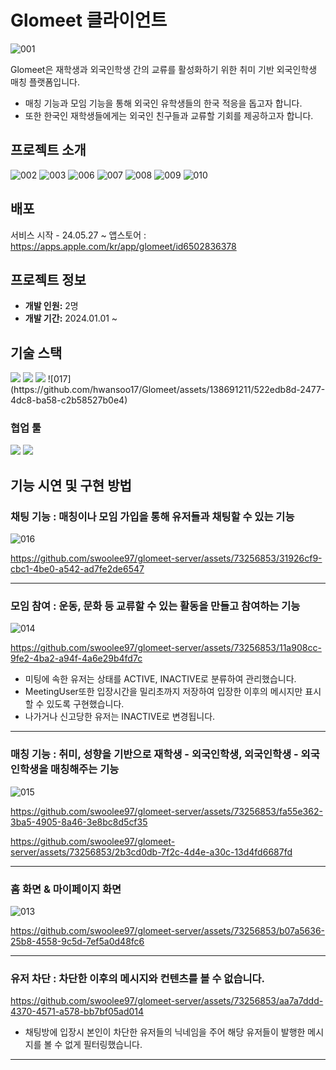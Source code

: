 # Glomeet 클라이언트

![001](https://github.com/hwansoo17/Glomeet/assets/138691211/de381d6e-a325-4b6b-bc62-02b3ed6cff6e)

Glomeet은 재학생과 외국인학생 간의 교류를 활성화하기 위한 취미 기반 외국인학생 매칭 플랫폼입니다.

- 매칭 기능과 모임 기능을 통해 외국인 유학생들의 한국 적응을 돕고자 합니다.
- 또한 한국인 재학생들에게는 외국인 친구들과 교류할 기회를 제공하고자 합니다.

## 프로젝트 소개

![002](https://github.com/hwansoo17/Glomeet/assets/138691211/13e92236-d4fb-4e1e-b73c-c8aa8c6b39a9)
![003](https://github.com/hwansoo17/Glomeet/assets/138691211/5af26e3d-997b-4895-81b0-ca1909ccbb47)
![006](https://github.com/hwansoo17/Glomeet/assets/138691211/08b15321-6ebc-4fd2-b0d5-741f32dafc9a)
![007](https://github.com/hwansoo17/Glomeet/assets/138691211/0fbbc479-7838-4ca6-b0c2-13da02b3fbbd)
![008](https://github.com/hwansoo17/Glomeet/assets/138691211/6c474933-e2f2-40b2-868a-d07444ec39c3)
![009](https://github.com/hwansoo17/Glomeet/assets/138691211/e516f844-c9d7-4f65-ad1c-8cc78efcfcb8)
![010](https://github.com/hwansoo17/Glomeet/assets/138691211/07ea2df9-f817-42b3-b404-7e124f67baf6)


## 배포

서비스 시작 - 24.05.27 ~
앱스토어 : https://apps.apple.com/kr/app/glomeet/id6502836378

## 프로젝트 정보

- **개발 인원:** 2명
- **개발 기간:** 2024.01.01 ~

## 기술 스택
<img src="https://img.shields.io/badge/JavaScript-F7DF1E?style=for-the-badge&logo=JavaScript&logoColor=black">
<img src="https://img.shields.io/badge/React-61DAFB?style=for-the-badge&logo=React&logoColor=black">
<img src="https://img.shields.io/badge/Firebase-FFCA28?style=for-the-badge&logo=Firebase&logoColor=yellow">
![017](https://github.com/hwansoo17/Glomeet/assets/138691211/522edb8d-2477-4dc8-ba58-c2b58527b0e4)


### 협업 툴

<img src="https://img.shields.io/badge/Notion-000000?style=for-the-badge&logo=Notion&logoColor=yellow"> <img src="https://img.shields.io/badge/GitHub-181717?style=for-the-badge&logo=GitHub&logoColor=yellow">

## 기능 시연 및 구현 방법

### 채팅 기능 : 매칭이나 모임 가입을 통해 유저들과 채팅할 수 있는 기능

![016](https://github.com/hwansoo17/Glomeet/assets/138691211/7b255e2b-5033-41c2-b15b-fa82dd534416)

https://github.com/swoolee97/glomeet-server/assets/73256853/31926cf9-cbc1-4be0-a542-ad7fe2de6547


---

### 모임 참여 : 운동, 문화 등 교류할 수 있는 활동을 만들고 참여하는 기능

![014](https://github.com/hwansoo17/Glomeet/assets/138691211/0bd141ab-4c9f-4f87-8c41-d30238d5184c)

https://github.com/swoolee97/glomeet-server/assets/73256853/11a908cc-9fe2-4ba2-a94f-4a6e29b4fd7c

- 미팅에 속한 유저는 상태를 ACTIVE, INACTIVE로 분류하여 관리했습니다.
- MeetingUser또한 입장시간을 밀리초까지 저장하여 입장한 이후의 메시지만 표시할 수 있도록 구현했습니다.
- 나가거나 신고당한 유저는 INACTIVE로 변경됩니다.

---

### 매칭 기능 : 취미, 성향을 기반으로 재학생 - 외국인학생, 외국인학생 - 외국인학생을 매칭해주는 기능

![015](https://github.com/hwansoo17/Glomeet/assets/138691211/16e96ca3-fdf1-419e-a2f3-c1c5b48cb922)

https://github.com/swoolee97/glomeet-server/assets/73256853/fa55e362-3ba5-4905-8a46-3e8bc8d5cf35

https://github.com/swoolee97/glomeet-server/assets/73256853/2b3cd0db-7f2c-4d4e-a30c-13d4fd6687fd

--- 

### 홈 화면 & 마이페이지 화면

![013](https://github.com/hwansoo17/Glomeet/assets/138691211/877a6721-e34a-4b6f-b852-badd70cac29f)

https://github.com/swoolee97/glomeet-server/assets/73256853/b07a5636-25b8-4558-9c5d-7ef5a0d48fc6

---

### 유저 차단 : 차단한 이후의 메시지와 컨텐츠를 볼 수 없습니다.

https://github.com/swoolee97/glomeet-server/assets/73256853/aa7a7ddd-4370-4571-a578-bb7bf05ad014

- 채팅방에 입장시 본인이 차단한 유저들의 닉네임을 주어 해당 유저들이 발행한 메시지를 볼 수 없게 필터링했습니다.

---


